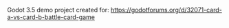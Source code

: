 Godot 3.5 demo project created for: https://godotforums.org/d/32071-card-a-vs-card-b-battle-card-game